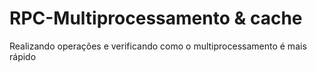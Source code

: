 # RPC-Multiprocessamento & cache
Realizando operações e verificando como o multiprocessamento é mais rápido
